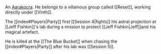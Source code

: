 An [Aarakocra](https://www.dndbeyond.com/races/4-aarakocra). He belongs to a villainous group called [[Reset]], working directly under [[Vinth]].

The [[index#Players|Party]] first [[Session 4|fights]] his astral projection at [[Jeff Fishkin]]'s lab during a mission to protect [[Jeff Fishkin|Jeff]]and his magical artefact.

He is killed at the [[The Blue Bucket]] when chasing the [[index#Players|Party]] after his lab was [[Session 5]]. 